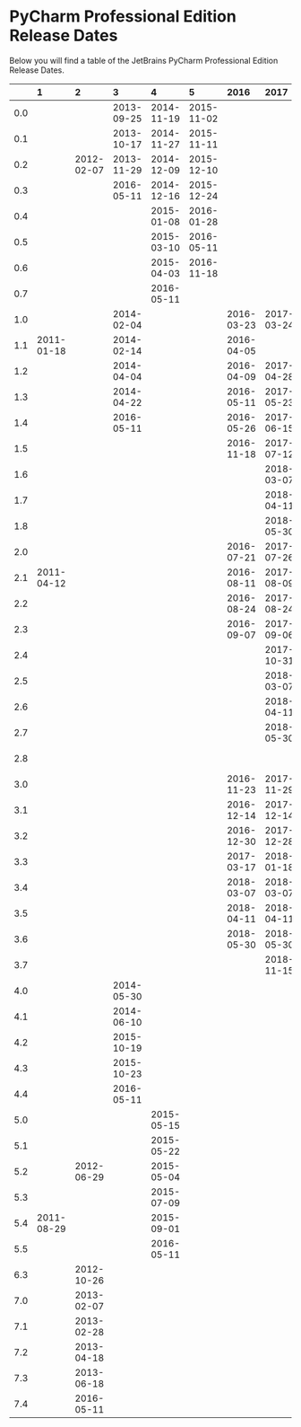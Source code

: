 # PyCharm Professional Edition Release Dates
Below you will find a table of the JetBrains PyCharm Professional Edition Release Dates.

|     | 1          | 2          | 3          | 4          | 5          | 2016       | 2017       | 2018       | 2019       | 2020       | 2021       | 2022       | 2023       |
|----:|:-----------|:-----------|:-----------|:-----------|:-----------|:-----------|:-----------|:-----------|:-----------|:-----------|:-----------|:-----------|:-----------|
| 0.0 |            |            | 2013-09-25 | 2014-11-19 | 2015-11-02 |            |            |            |            |            |            |            |            |
| 0.1 |            |            | 2013-10-17 | 2014-11-27 | 2015-11-11 |            |            |            |            |            |            |            |            |
| 0.2 |            | 2012-02-07 | 2013-11-29 | 2014-12-09 | 2015-12-10 |            |            |            |            |            |            |            |            |
| 0.3 |            |            | 2016-05-11 | 2014-12-16 | 2015-12-24 |            |            |            |            |            |            |            |            |
| 0.4 |            |            |            | 2015-01-08 | 2016-01-28 |            |            |            |            |            |            |            |            |
| 0.5 |            |            |            | 2015-03-10 | 2016-05-11 |            |            |            |            |            |            |            |            |
| 0.6 |            |            |            | 2015-04-03 | 2016-11-18 |            |            |            |            |            |            |            |            |
| 0.7 |            |            |            | 2016-05-11 |            |            |            |            |            |            |            |            |            |
| 1.0 |            |            | 2014-02-04 |            |            | 2016-03-23 | 2017-03-24 | 2018-03-28 | 2019-03-27 | 2020-04-08 | 2021-04-07 | 2022-04-13 | 2023-03-30 |
| 1.1 | 2011-01-18 |            | 2014-02-14 |            |            | 2016-04-05 |            | 2018-04-10 | 2019-04-03 | 2020-05-07 | 2021-04-22 | 2022-05-12 | 2023-04-28 |
| 1.2 |            |            | 2014-04-04 |            |            | 2016-04-09 | 2017-04-28 | 2018-04-25 | 2019-05-08 | 2020-06-03 | 2021-06-02 | 2022-06-01 | 2023-05-17 |
| 1.3 |            |            | 2014-04-22 |            |            | 2016-05-11 | 2017-05-23 | 2018-05-16 | 2019-05-30 | 2020-07-08 | 2021-06-30 | 2022-06-22 | 2023-06-21 |
| 1.4 |            |            | 2016-05-11 |            |            | 2016-05-26 | 2017-06-15 | 2018-05-31 | 2019-07-30 | 2020-07-22 |            | 2022-07-21 | 2023-07-13 |
| 1.5 |            |            |            |            |            | 2016-11-18 | 2017-07-12 | 2018-08-30 |            | 2020-12-02 |            |            | 2024-02-15 |
| 1.6 |            |            |            |            |            |            | 2018-03-07 | 2018-11-15 |            |            |            |            |            |
| 1.7 |            |            |            |            |            |            | 2018-04-11 |            |            |            |            |            |            |
| 1.8 |            |            |            |            |            |            | 2018-05-30 |            |            |            |            |            |            |
| 2.0 |            |            |            |            |            | 2016-07-21 | 2017-07-26 | 2018-07-25 | 2019-07-24 | 2020-07-29 | 2021-07-28 | 2022-07-28 | 2023-07-26 |
| 2.1 | 2011-04-12 |            |            |            |            | 2016-08-11 | 2017-08-09 | 2018-08-08 | 2019-08-23 | 2020-08-26 | 2021-08-27 | 2022-08-17 | 2023-08-24 |
| 2.2 |            |            |            |            |            | 2016-08-24 | 2017-08-24 | 2018-08-22 | 2019-09-11 | 2020-09-17 | 2021-09-15 | 2022-09-15 | 2023-10-02 |
| 2.3 |            |            |            |            |            | 2016-09-07 | 2017-09-06 | 2018-09-06 | 2019-09-25 | 2020-10-07 | 2021-10-20 | 2022-10-11 | 2023-10-12 |
| 2.4 |            |            |            |            |            |            | 2017-10-31 | 2018-09-20 | 2019-11-01 | 2020-11-27 | 2021-12-22 | 2022-11-17 | 2023-11-01 |
| 2.5 |            |            |            |            |            |            | 2018-03-07 | 2018-11-14 | 2019-11-19 | 2020-12-02 |            | 2023-03-16 | 2023-11-14 |
| 2.6 |            |            |            |            |            |            | 2018-04-11 | 2018-11-27 | 2020-02-10 |            |            |            | 2024-02-15 |
| 2.7 |            |            |            |            |            |            | 2018-05-30 | 2018-12-25 |            |            |            |            |            |
| 2.8 |            |            |            |            |            |            |            | 2019-04-16 |            |            |            |            |            |
| 3.0 |            |            |            |            |            | 2016-11-23 | 2017-11-29 | 2018-11-21 | 2019-12-02 | 2020-12-02 | 2021-12-01 | 2022-12-01 | 2023-12-06 |
| 3.1 |            |            |            |            |            | 2016-12-14 | 2017-12-14 | 2018-12-05 | 2019-12-19 | 2020-12-21 | 2021-12-29 | 2022-12-28 | 2023-12-12 |
| 3.2 |            |            |            |            |            | 2016-12-30 | 2017-12-28 | 2018-12-19 | 2020-01-22 | 2020-12-30 | 2022-01-31 | 2023-01-26 | 2023-12-20 |
| 3.3 |            |            |            |            |            | 2017-03-17 | 2018-01-18 | 2019-01-10 | 2020-02-07 | 2021-01-27 | 2022-03-17 | 2023-03-10 | 2024-01-26 |
| 3.4 |            |            |            |            |            | 2018-03-07 | 2018-03-07 | 2019-01-30 | 2020-03-18 | 2021-03-17 |            |            | 2024-02-26 |
| 3.5 |            |            |            |            |            | 2018-04-11 | 2018-04-11 | 2019-02-27 | 2020-05-08 | 2021-03-26 |            |            |            |
| 3.6 |            |            |            |            |            | 2018-05-30 | 2018-05-30 | 2019-04-16 |            |            |            |            |            |
| 3.7 |            |            |            |            |            |            | 2018-11-15 | 2019-07-10 |            |            |            |            |            |
| 4.0 |            |            | 2014-05-30 |            |            |            |            |            |            |            |            |            |            |
| 4.1 |            |            | 2014-06-10 |            |            |            |            |            |            |            |            |            |            |
| 4.2 |            |            | 2015-10-19 |            |            |            |            |            |            |            |            |            |            |
| 4.3 |            |            | 2015-10-23 |            |            |            |            |            |            |            |            |            |            |
| 4.4 |            |            | 2016-05-11 |            |            |            |            |            |            |            |            |            |            |
| 5.0 |            |            |            | 2015-05-15 |            |            |            |            |            |            |            |            |            |
| 5.1 |            |            |            | 2015-05-22 |            |            |            |            |            |            |            |            |            |
| 5.2 |            | 2012-06-29 |            | 2015-05-04 |            |            |            |            |            |            |            |            |            |
| 5.3 |            |            |            | 2015-07-09 |            |            |            |            |            |            |            |            |            |
| 5.4 | 2011-08-29 |            |            | 2015-09-01 |            |            |            |            |            |            |            |            |            |
| 5.5 |            |            |            | 2016-05-11 |            |            |            |            |            |            |            |            |            |
| 6.3 |            | 2012-10-26 |            |            |            |            |            |            |            |            |            |            |            |
| 7.0 |            | 2013-02-07 |            |            |            |            |            |            |            |            |            |            |            |
| 7.1 |            | 2013-02-28 |            |            |            |            |            |            |            |            |            |            |            |
| 7.2 |            | 2013-04-18 |            |            |            |            |            |            |            |            |            |            |            |
| 7.3 |            | 2013-06-18 |            |            |            |            |            |            |            |            |            |            |            |
| 7.4 |            | 2016-05-11 |            |            |            |            |            |            |            |            |            |            |            |